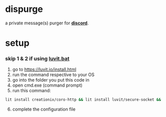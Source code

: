 # dispurge
a private message(s) purger for [**discord**](https://discord.com).



# setup
### skip 1 & 2 if using [luvit.bat](https://github.com/love2fuck/dispurge/blob/main/luvit.bat)
1. go to https://luvit.io/install.html
2. run the command respective to your OS
3. go into the folder you put this code in
4. open cmd.exe (command prompt)
5. run this command:
```bash
lit install creationix/coro-http && lit install luvit/secure-socket && lit install luvit/timer && lit install luvit/json && luvit index
```
6. complete the configuration file
